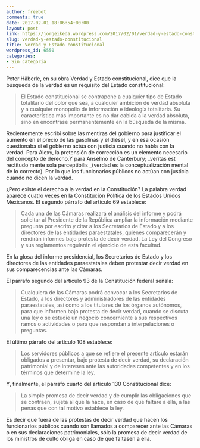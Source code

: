 ```yaml
---
author: freebot
comments: true
date: 2017-02-01 18:06:54+00:00
layout: post
link: https://jorgeikeda.wordpress.com/2017/02/01/verdad-y-estado-constitucional/
slug: verdad-y-estado-constitucional
title: Verdad y Estado constitucional
wordpress_id: 6550
categories:
- Sin categoría
---
```


Peter Häberle, en su obra Verdad y Estado constitucional, dice que la búsqueda de la verdad es un requisito del Estado constitucional:


<blockquote>El Estado constitucional se contrapone a cualquier tipo de Estado totalitario del color que sea, a cualquier ambición de verdad absoluta y a cualquier monopolio de información e ideología totalitaria. Su característica más importante es no dar cabida a la verdad absoluta, sino en encontrase permanentemente en la búsqueda de la misma.</blockquote>


Recientemente escribí sobre las mentiras del gobierno para justificar el aumento en el precio de las gasolinas y el diésel, y en esa ocasión cuestionaba si el gobierno actúa con justicia cuando no habla con la verdad. Para Alexy, la pretensión de corrección es un elemento necesario del concepto de derecho.Y para Anselmo de Canterbury; _veritas est rectitudo mente sola perceptibilis _(verdad es la conceptualización mental de lo correcto). Por lo que los funcionarios públicos no actúan con justicia cuando no dicen la verdad.

¿Pero existe el derecho a la verdad en la Constitución? La palabra verdad aparece cuatro veces en la Constitución Política de los Estados Unidos Mexicanos. El segundo párrafo del artículo 69 establece:


<blockquote>Cada una de las Cámaras realizará el análisis del informe y podrá solicitar al Presidente de la República ampliar la información mediante pregunta por escrito y citar a los Secretarios de Estado y a los directores de las entidades paraestatales, quienes comparecerán y rendirán informes bajo protesta de decir verdad. La Ley del Congreso y sus reglamentos regularán el ejercicio de esta facultad.</blockquote>


En la glosa del informe presidencial, los Secretarios de Estado y los directores de las entidades paraestatales deben protestar decir verdad en sus comparecencias ante las Cámaras.

El párrafo segundo del artículo 93 de la Constitución federal señala:


<blockquote>Cualquiera de las Cámaras podrá convocar a los Secretarios de Estado, a los directores y administradores de las entidades paraestatales, así como a los titulares de los órganos autónomos, para que informen bajo protesta de decir verdad, cuando se discuta una ley o se estudie un negocio concerniente a sus respectivos ramos o actividades o para que respondan a interpelaciones o preguntas.</blockquote>


El último párrafo del artículo 108 establece:


<blockquote>Los servidores públicos a que se refiere el presente artículo estarán obligados a presentar, bajo protesta de decir verdad, su declaración patrimonial y de intereses ante las autoridades competentes y en los términos que determine la ley.</blockquote>


Y, finalmente, el párrafo cuarto del artículo 130 Constitucional dice:


<blockquote>La simple promesa de decir verdad y de cumplir las obligaciones que se contraen, sujeta al que la hace, en caso de que faltare a ella, a las penas que con tal motivo establece la ley.</blockquote>


Es decir que fuera de las protestas de decir verdad que hacen los funcionarios públicos cuando son llamados a comparecer ante las Cámaras o en sus declaraciones patrimoniales, sólo la promesa de decir verdad de los ministros de culto obliga en caso de que faltasen a ella.
